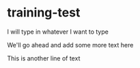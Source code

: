 # training-test

I will type in whatever I want to type


We'll go ahead and add some more text here



This is another line of text